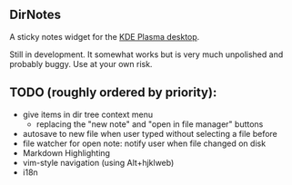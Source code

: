 ## DirNotes
A sticky notes widget for the [KDE Plasma desktop](https://kde.org/plasma-desktop/).

Still in development. It somewhat works but is very much unpolished and probably buggy. Use at your own risk.

## TODO (roughly ordered by priority):
- give items in dir tree context menu
	- replacing the "new note" and "open in file manager" buttons
- autosave to new file when user typed without selecting a file before
- file watcher for open note: notify user when file changed on disk
- Markdown Highlighting
- vim-style navigation (using Alt+hjklweb)
- i18n

